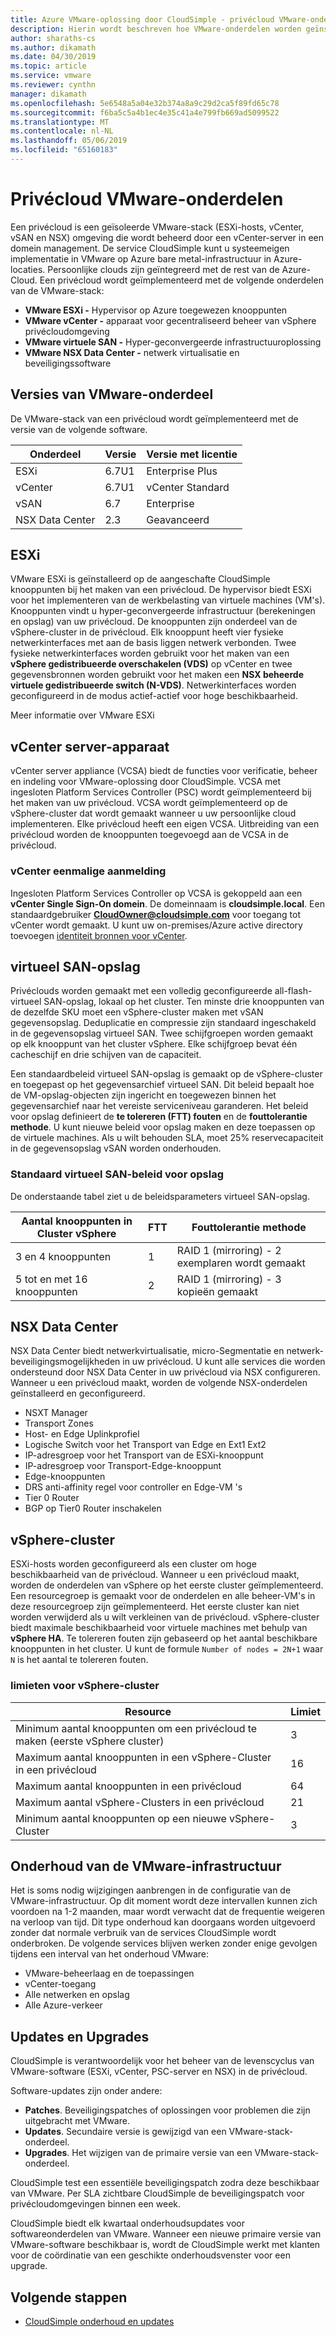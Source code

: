 ```yaml
---
title: Azure VMware-oplossing door CloudSimple - privécloud VMware-onderdelen
description: Hierin wordt beschreven hoe VMware-onderdelen worden geïnstalleerd op de privécloud
author: sharaths-cs
ms.author: dikamath
ms.date: 04/30/2019
ms.topic: article
ms.service: vmware
ms.reviewer: cynthn
manager: dikamath
ms.openlocfilehash: 5e6548a5a04e32b374a8a9c29d2ca5f89fd65c78
ms.sourcegitcommit: f6ba5c5a4b1ec4e35c41a4e799fb669ad5099522
ms.translationtype: MT
ms.contentlocale: nl-NL
ms.lasthandoff: 05/06/2019
ms.locfileid: "65160183"
---
```

# <a name="private-cloud-vmware-components"></a>Privécloud VMware-onderdelen

Een privécloud is een geïsoleerde VMware-stack (ESXi-hosts, vCenter, vSAN en NSX) omgeving die wordt beheerd door een vCenter-server in een domein management.  De service CloudSimple kunt u systeemeigen implementatie in VMware op Azure bare metal-infrastructuur in Azure-locaties.  Persoonlijke clouds zijn geïntegreerd met de rest van de Azure-Cloud.  Een privécloud wordt geïmplementeerd met de volgende onderdelen van de VMware-stack:

* **VMware ESXi -** Hypervisor op Azure toegewezen knooppunten
* **VMware vCenter -** apparaat voor gecentraliseerd beheer van vSphere privécloudomgeving
* **VMware virtuele SAN -** Hyper-geconvergeerde infrastructuuroplossing
* **VMware NSX Data Center -** netwerk virtualisatie en beveiligingssoftware  

## <a name="vmware-component-versions"></a>Versies van VMware-onderdeel

De VMware-stack van een privécloud wordt geïmplementeerd met de versie van de volgende software.

| Onderdeel | Versie | Versie met licentie |
|-----------|---------|------------------|
| ESXi | 6.7U1 | Enterprise Plus |
| vCenter | 6.7U1 | vCenter Standard |
| vSAN | 6.7 | Enterprise |
| NSX Data Center | 2.3 | Geavanceerd |

## <a name="esxi"></a>ESXi

VMware ESXi is geïnstalleerd op de aangeschafte CloudSimple knooppunten bij het maken van een privécloud.  De hypervisor biedt ESXi voor het implementeren van de werkbelasting van virtuele machines (VM's).  Knooppunten vindt u hyper-geconvergeerde infrastructuur (berekeningen en opslag) van uw privécloud.  De knooppunten zijn onderdeel van de vSphere-cluster in de privécloud.  Elk knooppunt heeft vier fysieke netwerkinterfaces met aan de basis liggen netwerk verbonden.  Twee fysieke netwerkinterfaces worden gebruikt voor het maken van een **vSphere gedistribueerde overschakelen (VDS)** op vCenter en twee gegevensbronnen worden gebruikt voor het maken een **NSX beheerde virtuele gedistribueerde switch (N-VDS)**.  Netwerkinterfaces worden geconfigureerd in de modus actief-actief voor hoge beschikbaarheid.

Meer informatie over VMware ESXi

## <a name="vcenter-server-appliance"></a>vCenter server-apparaat

vCenter server appliance (VCSA) biedt de functies voor verificatie, beheer en indeling voor VMware-oplossing door CloudSimple. VCSA met ingesloten Platform Services Controller (PSC) wordt geïmplementeerd bij het maken van uw privécloud.  VCSA wordt geïmplementeerd op de vSphere-cluster dat wordt gemaakt wanneer u uw persoonlijke cloud implementeren.  Elke privécloud heeft een eigen VCSA.  Uitbreiding van een privécloud worden de knooppunten toegevoegd aan de VCSA in de privécloud.

### <a name="vcenter-single-sign-on"></a>vCenter eenmalige aanmelding

Ingesloten Platform Services Controller op VCSA is gekoppeld aan een **vCenter Single Sign-On domein**.  De domeinnaam is **cloudsimple.local**.  Een standaardgebruiker **CloudOwner@cloudsimple.com** voor toegang tot vCenter wordt gemaakt.  U kunt uw on-premises/Azure active directory toevoegen [identiteit bronnen voor vCenter](https://docs.azure.cloudsimple.com/set-vcenter-identity/).

## <a name="vsan-storage"></a>virtueel SAN-opslag

Privéclouds worden gemaakt met een volledig geconfigureerde all-flash-virtueel SAN-opslag, lokaal op het cluster.  Ten minste drie knooppunten van de dezelfde SKU moet een vSphere-cluster maken met vSAN gegevensopslag.  Deduplicatie en compressie zijn standaard ingeschakeld in de gegevensopslag virtueel SAN.  Twee schijfgroepen worden gemaakt op elk knooppunt van het cluster vSphere. Elke schijfgroep bevat één cacheschijf en drie schijven van de capaciteit.

Een standaardbeleid virtueel SAN-opslag is gemaakt op de vSphere-cluster en toegepast op het gegevensarchief virtueel SAN.  Dit beleid bepaalt hoe de VM-opslag-objecten zijn ingericht en toegewezen binnen het gegevensarchief naar het vereiste serviceniveau garanderen.  Het beleid voor opslag definieert de **te tolereren (FTT) fouten** en de **fouttolerantie methode**.  U kunt nieuwe beleid voor opslag maken en deze toepassen op de virtuele machines. Als u wilt behouden SLA, moet 25% reservecapaciteit in de gegevensopslag vSAN worden onderhouden.  

### <a name="default-vsan-storage-policy"></a>Standaard virtueel SAN-beleid voor opslag

De onderstaande tabel ziet u de beleidsparameters virtueel SAN-opslag.

| Aantal knooppunten in Cluster vSphere | FTT | Fouttolerantie methode |
|------------------------------------|-----|--------------------------|
| 3 en 4 knooppunten | 1 | RAID 1 (mirroring) - 2 exemplaren wordt gemaakt |
| 5 tot en met 16 knooppunten | 2 | RAID 1 (mirroring) - 3 kopieën gemaakt |

## <a name="nsx-data-center"></a>NSX Data Center

NSX Data Center biedt netwerkvirtualisatie, micro-Segmentatie en netwerk-beveiligingsmogelijkheden in uw privécloud.  U kunt alle services die worden ondersteund door NSX Data Center in uw privécloud via NSX configureren.  Wanneer u een privécloud maakt, worden de volgende NSX-onderdelen geïnstalleerd en geconfigureerd.

* NSXT Manager
* Transport Zones
* Host- en Edge Uplinkprofiel
* Logische Switch voor het Transport van Edge en Ext1 Ext2
* IP-adresgroep voor het Transport van de ESXi-knooppunt
* IP-adresgroep voor Transport-Edge-knooppunt
* Edge-knooppunten
* DRS anti-affinity regel voor controller en Edge-VM 's
* Tier 0 Router
* BGP op Tier0 Router inschakelen

## <a name="vsphere-cluster"></a>vSphere-cluster

ESXi-hosts worden geconfigureerd als een cluster om hoge beschikbaarheid van de privécloud.  Wanneer u een privécloud maakt, worden de onderdelen van vSphere op het eerste cluster geïmplementeerd.  Een resourcegroep is gemaakt voor de onderdelen en alle beheer-VM's in deze resourcegroep zijn geïmplementeerd. Het eerste cluster kan niet worden verwijderd als u wilt verkleinen van de privécloud.  vSphere-cluster biedt maximale beschikbaarheid voor virtuele machines met behulp van **vSphere HA**.  Te tolereren fouten zijn gebaseerd op het aantal beschikbare knooppunten in het cluster.  U kunt de formule ```Number of nodes = 2N+1``` waar ```N``` is het aantal te tolereren fouten.

### <a name="vsphere-cluster-limits"></a>limieten voor vSphere-cluster

| Resource | Limiet |
|----------|-------|
| Minimum aantal knooppunten om een privécloud te maken (eerste vSphere cluster) | 3 |
| Maximum aantal knooppunten in een vSphere-Cluster in een privécloud | 16 |
| Maximum aantal knooppunten in een privécloud | 64 |
| Maximum aantal vSphere-Clusters in een privécloud | 21 |
| Minimum aantal knooppunten op een nieuwe vSphere-Cluster | 3 |

## <a name="vmware-infrastructure-maintenance"></a>Onderhoud van de VMware-infrastructuur

Het is soms nodig wijzigingen aanbrengen in de configuratie van de VMware-infrastructuur. Op dit moment wordt deze intervallen kunnen zich voordoen na 1-2 maanden, maar wordt verwacht dat de frequentie weigeren na verloop van tijd. Dit type onderhoud kan doorgaans worden uitgevoerd zonder dat normale verbruik van de services CloudSimple wordt onderbroken. De volgende services blijven werken zonder enige gevolgen tijdens een interval van het onderhoud VMware:

* VMware-beheerlaag en de toepassingen
* vCenter-toegang
* Alle netwerken en opslag
* Alle Azure-verkeer

## <a name="updates-and-upgrades"></a>Updates en Upgrades

CloudSimple is verantwoordelijk voor het beheer van de levenscyclus van VMware-software (ESXi, vCenter, PSC-server en NSX) in de privécloud.

Software-updates zijn onder andere:

* **Patches**. Beveiligingspatches of oplossingen voor problemen die zijn uitgebracht met VMware.
* **Updates**. Secundaire versie is gewijzigd van een VMware-stack-onderdeel.
* **Upgrades**. Het wijzigen van de primaire versie van een VMware-stack-onderdeel.

CloudSimple test een essentiële beveiligingspatch zodra deze beschikbaar van VMware. Per SLA zichtbare CloudSimple de beveiligingspatch voor privécloudomgevingen binnen een week.

CloudSimple biedt elk kwartaal onderhoudsupdates voor softwareonderdelen van VMware. Wanneer een nieuwe primaire versie van VMware-software beschikbaar is, wordt de CloudSimple werkt met klanten voor de coördinatie van een geschikte onderhoudsvenster voor een upgrade.  

## <a name="next-steps"></a>Volgende stappen

* [CloudSimple onderhoud en updates](cloudsimple-maintenance-updates.md)